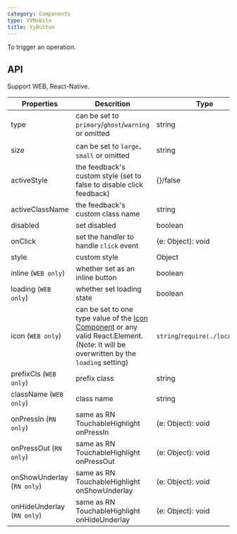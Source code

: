 ```yaml
---
category: Components
type: YYMobile
title: YyButton
---
```


To trigger an operation.


## API

Support WEB, React-Native.

Properties | Descrition | Type | Default
-----------|------------|------|--------
| type     | can be set to `primary`/`ghost`/`warning` or omitted  |   string   |   -  |
| size     | can be set to `large`、`small` or omitted | string | `large`|
| activeStyle | the feedback's custom style (set to false to disable click feedback) | {}/false | {} |
| activeClassName  | the feedback's custom class name | string |  |
| disabled   | set disabled   | boolean |  false  |
| onClick    | set the handler to handle `click` event | (e: Object): void |  -  |
| style    | custom style |   Object  | - |
| inline (`WEB only`)     | whether set as an inline button  | boolean |   false  |
| loading (`WEB only`)	   | whether set loading state  | boolean	 | false |
| icon (`WEB only`)  | can be set to one type value of the [Icon Component](https://mobile.ant.design/components/icon) or any valid React.Element. (Note: It will be overwritten by the `loading` setting) | `string`/`require(./local.svg)` | -  |
| prefixCls (`WEB only`) |  prefix class | string | `am-button` |
| className (`WEB only`) |  class name | string | '' |
| onPressIn (`RN only`)  | same as RN TouchableHighlight onPressIn | (e: Object): void |   - |
| onPressOut (`RN only`) | same as RN TouchableHighlight onPressOut | (e: Object): void |  - |
| onShowUnderlay (`RN only`) | same as RN TouchableHighlight onShowUnderlay | (e: Object): void | - |
| onHideUnderlay (`RN only`) | same as RN TouchableHighlight onHideUnderlay | (e: Object): void | - |
